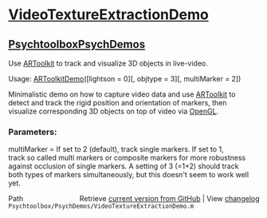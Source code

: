 # [VideoTextureExtractionDemo](VideoTextureExtractionDemo)
## [Psychtoolbox](Psychtoolbox)[PsychDemos](PsychDemos)

Use [ARToolkit](ARToolkit) to track and visualize 3D objects in live-video.  
  
Usage: [ARToolkitDemo](ARToolkitDemo)([lightson = 0][, objtype = 3][, multiMarker = 2])  
  
Minimalistic demo on how to capture video data and use [ARToolkit](ARToolkit) to  
detect and track the rigid position and orientation of markers, then  
visualize corresponding 3D objects on top of video via [OpenGL](OpenGL).  
  
### Parameters:  
  
multiMarker = If set to 2 (default), track single markers. If set to 1,  
track so called multi markers or composite markers for more robustness  
against occlusion of single markers. A setting of 3 (=1+2) should track  
both types of markers simultaneously, but this doesn't seem to work well  
yet.  
  




<div class="code_header" style="text-align:right;">
  <span style="float:left;">Path&nbsp;&nbsp;</span> <span class="counter">Retrieve <a href=
  "https://raw.github.com/Psychtoolbox-3/Psychtoolbox-3/beta/Psychtoolbox/PsychDemos/VideoTextureExtractionDemo.m">current version from GitHub</a> | View <a href=
  "https://github.com/Psychtoolbox-3/Psychtoolbox-3/commits/beta/Psychtoolbox/PsychDemos/VideoTextureExtractionDemo.m">changelog</a></span>
</div>
<div class="code">
  <code>Psychtoolbox/PsychDemos/VideoTextureExtractionDemo.m</code>
</div>


